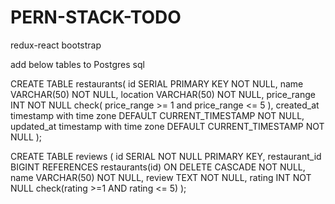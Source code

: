 # PERN-STACK-TODO
redux-react bootstrap


add below tables to Postgres sql

 CREATE TABLE restaurants(
     id SERIAL PRIMARY KEY NOT NULL,
     name VARCHAR(50) NOT NULL,
     location VARCHAR(50) NOT NULL,
     price_range INT NOT NULL check(
         price_range >= 1
         and price_range <= 5
     ),
     created_at timestamp with time zone DEFAULT CURRENT_TIMESTAMP NOT NULL,
     updated_at timestamp with time zone DEFAULT CURRENT_TIMESTAMP NOT NULL
 );

CREATE TABLE reviews (
  id SERIAL NOT NULL PRIMARY KEY,
  restaurant_id BIGINT REFERENCES restaurants(id) ON DELETE CASCADE NOT NULL,
  name VARCHAR(50) NOT NULL,
  review TEXT NOT NULL,
  rating INT NOT NULL check(rating >=1 AND rating <= 5)
);
